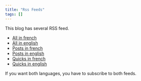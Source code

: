 ```yaml
---
title: "Rss Feeds"
tags: []
---
```


This blog has several RSS feed.

 - [All in french](/index.xml)
 - [All in english](/en/index.xml)
 - [Posts in french](/post/index.xml)
 - [Posts in english](/en/post/index.xml)
 - [Quicks in french](/quick/index.xml)
 - [Quicks in english](/en/quick/index.xml)

 If you want both languages, you have to subscribe to both feeds.

